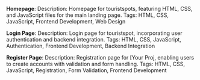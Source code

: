 **Homepage**:
Description: Homepage for touristspots, featuring HTML, CSS, and JavaScript files for the main landing page.
Tags: HTML, CSS, JavaScript, Frontend Development, Web Design

**Login Page**:
Description: Login page for touristspot, incorporating user authentication and backend integration.
Tags: HTML, CSS, JavaScript, Authentication, Frontend Development, Backend Integration

**Register Page**:
Description: Registration page for [Your Proj, enabling users to create accounts with validation and form handling.
Tags: HTML, CSS, JavaScript, Registration, Form Validation, Frontend Development
